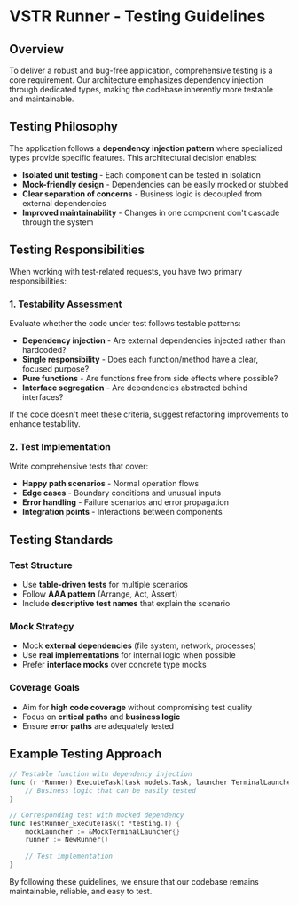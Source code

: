 # VSTR Runner - Testing Guidelines

## Overview

To deliver a robust and bug-free application, comprehensive testing is a core requirement. Our architecture emphasizes dependency injection through dedicated types, making the codebase inherently more testable and maintainable.

## Testing Philosophy

The application follows a **dependency injection pattern** where specialized types provide specific features. This architectural decision enables:

- **Isolated unit testing** - Each component can be tested in isolation
- **Mock-friendly design** - Dependencies can be easily mocked or stubbed
- **Clear separation of concerns** - Business logic is decoupled from external dependencies
- **Improved maintainability** - Changes in one component don't cascade through the system

## Testing Responsibilities

When working with test-related requests, you have two primary responsibilities:

### 1. Testability Assessment

Evaluate whether the code under test follows testable patterns:

- **Dependency injection** - Are external dependencies injected rather than hardcoded?
- **Single responsibility** - Does each function/method have a clear, focused purpose?
- **Pure functions** - Are functions free from side effects where possible?
- **Interface segregation** - Are dependencies abstracted behind interfaces?

If the code doesn't meet these criteria, suggest refactoring improvements to enhance testability.

### 2. Test Implementation

Write comprehensive tests that cover:

- **Happy path scenarios** - Normal operation flows
- **Edge cases** - Boundary conditions and unusual inputs
- **Error handling** - Failure scenarios and error propagation
- **Integration points** - Interactions between components

## Testing Standards

### Test Structure
- Use **table-driven tests** for multiple scenarios
- Follow **AAA pattern** (Arrange, Act, Assert)
- Include **descriptive test names** that explain the scenario

### Mock Strategy
- Mock **external dependencies** (file system, network, processes)
- Use **real implementations** for internal logic when possible
- Prefer **interface mocks** over concrete type mocks

### Coverage Goals
- Aim for **high code coverage** without compromising test quality
- Focus on **critical paths** and **business logic**
- Ensure **error paths** are adequately tested

## Example Testing Approach

```go
// Testable function with dependency injection
func (r *Runner) ExecuteTask(task models.Task, launcher TerminalLauncher) error {
    // Business logic that can be easily tested
}

// Corresponding test with mocked dependency
func TestRunner_ExecuteTask(t *testing.T) {
    mockLauncher := &MockTerminalLauncher{}
    runner := NewRunner()
    
    // Test implementation
}
```

By following these guidelines, we ensure that our codebase remains maintainable, reliable, and easy to test.